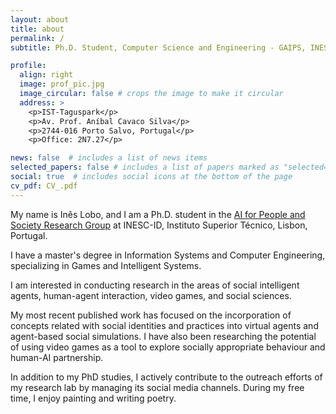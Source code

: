 ```yaml
---
layout: about
title: about
permalink: /
subtitle: Ph.D. Student, Computer Science and Engineering - GAIPS, INESC-ID, IST

profile:
  align: right
  image: prof_pic.jpg
  image_circular: false # crops the image to make it circular
  address: >
    <p>IST-Taguspark</p>
    <p>Av. Prof. Aníbal Cavaco Silva</p>
    <p>2744-016 Porto Salvo, Portugal</p>
    <p>Office: 2N7.27</p>

news: false  # includes a list of news items
selected_papers: false # includes a list of papers marked as "selected={true}"
social: true  # includes social icons at the bottom of the page
cv_pdf: CV_.pdf
---
```

My name is Inês Lobo, and I am a Ph.D. student in the <a href="https://gaips.inesc-id.pt/">AI for People and Society Research Group</a> at INESC-ID, Instituto Superior Técnico, Lisbon, Portugal.

I have a master's degree in Information Systems and Computer Engineering, specializing in Games and Intelligent Systems.

I am interested in conducting research in the areas of social intelligent agents, human-agent interaction, video games, and social sciences.

My most recent published work has focused on the incorporation of concepts related with social identities and practices into virtual agents and agent-based social simulations. I have also been researching the potential of using video games as a tool to explore socially appropriate behaviour and human-AI partnership.

In addition to my PhD studies, I actively contribute to the outreach efforts of my research lab by managing its social media channels. During my free time, I enjoy painting and writing poetry.